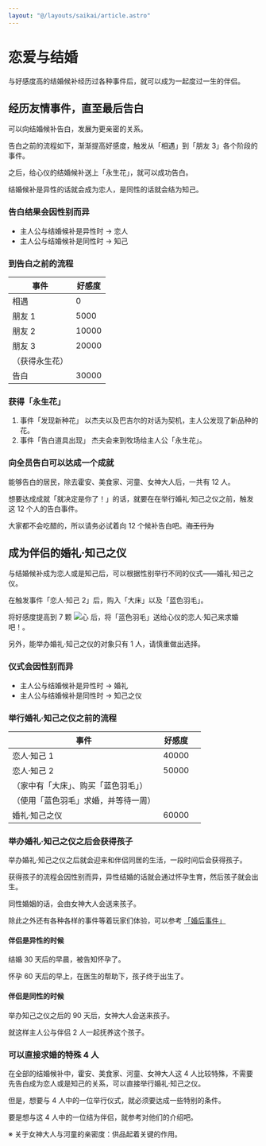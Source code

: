 ```yaml
---
layout: "@/layouts/saikai/article.astro"
---
```


# 恋爱与结婚

与好感度高的结婚候补经历过各种事件后，就可以成为一起度过一生的伴侣。

## 经历友情事件，直至最后告白

可以向结婚候补告白，发展为更亲密的关系。

告白之前的流程如下，渐渐提高好感度，触发从「相遇」到「朋友 3」各个阶段的事件。

之后，给心仪的结婚候补送上「永生花」，就可以成功告白。

结婚候补是异性的话就会成为恋人，是同性的话就会结为知己。

### 告白结果会因性别而异

- 主人公与结婚候补是异性时 → 恋人
- 主人公与结婚候补是同性时 → 知己

### 到告白之前的流程

| 事件           | 好感度 |
| -------------- | ------ |
| 相遇           | 0      |
| 朋友 1         | 5000   |
| 朋友 2         | 10000  |
| 朋友 3         | 20000  |
| （获得永生花） |        |
| 告白           | 30000  |

### 获得「永生花」

1. 事件「发现新种花」 以杰夫以及巴吉尔的对话为契机，主人公发现了新品种的花。
2. 事件「告白道具出现」 杰夫会来到牧场给主人公「永生花」。

### 向全员告白可以达成一个成就

能够告白的居民，除去霍安、美食家、河童、女神大人后，一共有 12 人。

想要达成成就「就决定是你了！」的话，就要在在举行婚礼·知己之仪之前，触发这 12 个人的告白事件。

大家都不会吃醋的，所以请务必试着向 12 个候补告白吧。~~海王行为~~

## 成为伴侣的婚礼·知己之仪

与结婚候补成为恋人或是知己后，可以根据性别举行不同的仪式——婚礼·知己之仪。

在触发事件「恋人·知己 2」后，购入「大床」以及「蓝色羽毛」。

将好感度提高到 7 颗 ![心](@icons/heart-red.svg) 后，将「蓝色羽毛」送给心仪的恋人·知己来求婚吧！。

另外，能举办婚礼·知己之仪的对象只有 1 人，请慎重做出选择。

### 仪式会因性别而异

- 主人公与结婚候补是异性时 → 婚礼
- 主人公与结婚候补是同性时 → 知己之仪

### 举行婚礼·知己之仪之前的流程

| 事件                                 | 好感度 |     |
| ------------------------------------ | ------ | --- |
| 恋人·知己 1                          | 40000  |
| 恋人·知己 2                          | 50000  |
| （家中有「大床」、购买「蓝色羽毛」） |        |
| （使用「蓝色羽毛」求婚，并等待一周） |        |
| 婚礼·知己之仪                        | 60000  |

### 举办婚礼·知己之仪之后会获得孩子

举办婚礼·知己之仪之后就会迎来和伴侣同居的生活，一段时间后会获得孩子。

获得孩子的流程会因性别而异，异性结婚的话就会通过怀孕生育，然后孩子就会出生。

同性婚姻的话，会由女神大人会送来孩子。

除此之外还有各种各样的事件等着玩家们体验，可以参考 [「婚后事件」](../event/marriage)

#### 伴侣是异性的时候

结婚 30 天后的早晨，被告知怀孕了。

怀孕 60 天后的早上，在医生的帮助下，孩子终于出生了。

#### 伴侣是同性的时候

举办知己之仪之后的 90 天后，女神大人会送来孩子。

就这样主人公与伴侣 2 人一起抚养这个孩子。

### 可以直接求婚的特殊 4 人

在全部的结婚候补中，霍安、美食家、河童、女神大人这 4 人比较特殊，不需要先告白成为恋人或是知己的关系，可以直接举行婚礼·知己之仪。

但是，想要与 4 人中的一位举行仪式，就必须要达成一些特别的条件。

要是想与这 4 人中的一位结为伴侣，就参考对他们的介绍吧。

※ 关于女神大人与河童的亲密度：供品起着关键的作用。
